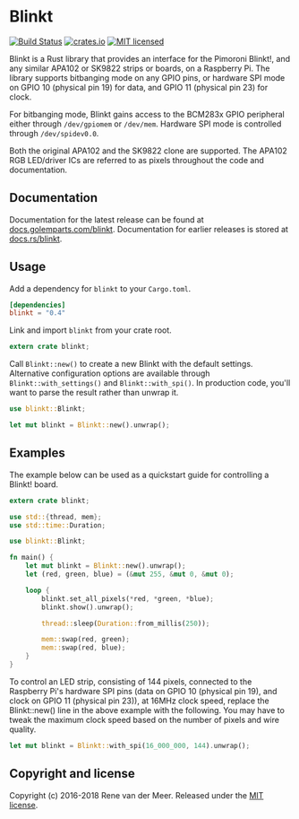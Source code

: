 # Blinkt

[![Build Status](https://travis-ci.org/golemparts/blinkt.svg?branch=master)](https://travis-ci.org/golemparts/blinkt)
[![crates.io](https://meritbadge.herokuapp.com/blinkt)](https://crates.io/crates/blinkt)
[![MIT licensed](https://img.shields.io/badge/license-MIT-blue.svg)](LICENSE)

Blinkt is a Rust library that provides an interface for the Pimoroni Blinkt!, and any similar APA102 or SK9822 strips or boards, on a Raspberry Pi. The library supports bitbanging mode on any GPIO pins, or hardware SPI mode on GPIO 10 (physical pin 19) for data, and GPIO 11 (physical pin 23) for clock.

For bitbanging mode, Blinkt gains access to the BCM283x GPIO peripheral either through `/dev/gpiomem` or `/dev/mem`. Hardware SPI mode is controlled through `/dev/spidev0.0`.

Both the original APA102 and the SK9822 clone are supported. The APA102 RGB LED/driver ICs are referred to as pixels throughout the code and documentation.

## Documentation

Documentation for the latest release can be found at [docs.golemparts.com/blinkt](https://docs.golemparts.com/blinkt). Documentation for earlier releases is stored at [docs.rs/blinkt](https://docs.rs/blinkt).

## Usage

Add a dependency for `blinkt` to your `Cargo.toml`.

```toml
[dependencies]
blinkt = "0.4"
```

Link and import `blinkt` from your crate root.

```rust
extern crate blinkt;
```

Call `Blinkt::new()` to create a new Blinkt with the default settings. Alternative configuration options are available through `Blinkt::with_settings()` and `Blinkt::with_spi()`. In production code, you'll want to parse the result rather than unwrap it. 

```rust
use blinkt::Blinkt;

let mut blinkt = Blinkt::new().unwrap();
```

## Examples

The example below can be used as a quickstart guide for controlling a Blinkt! board.

```rust
extern crate blinkt;

use std::{thread, mem};
use std::time::Duration;

use blinkt::Blinkt;

fn main() {
    let mut blinkt = Blinkt::new().unwrap();
    let (red, green, blue) = (&mut 255, &mut 0, &mut 0);

    loop {
        blinkt.set_all_pixels(*red, *green, *blue);
        blinkt.show().unwrap();

        thread::sleep(Duration::from_millis(250));

        mem::swap(red, green);
        mem::swap(red, blue);
    }
}
```

To control an LED strip, consisting of 144 pixels, connected to the Raspberry Pi's hardware SPI pins (data on GPIO 10 (physical pin 19), and clock on GPIO 11 (physical pin 23)), at 16MHz clock speed, replace the Blinkt::new() line in the above example with the following. You may have to tweak the maximum clock speed based on the number of pixels and wire quality.

```rust
let mut blinkt = Blinkt::with_spi(16_000_000, 144).unwrap();
```


## Copyright and license

Copyright (c) 2016-2018 Rene van der Meer. Released under the [MIT license](LICENSE).
